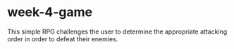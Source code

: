 # week-4-game
This simple RPG challenges the user to determine the appropriate attacking order in order to defeat their enemies.
